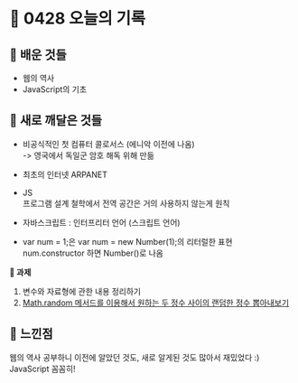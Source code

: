 # 🧸 0428 오늘의 기록
## 💙 배운 것들
* 웹의 역사
* JavaScript의 기초

## 💚 새로 깨달은 것들
* 비공식적인 첫 컴퓨터 콜로서스 (에니악 이전에 나옴)   
-> 영국에서 독일군 암호 해독 위해 만듦

* 최초의 인터넷 ARPANET

* JS   
프로그램 설계 철학에서 전역 공간은 거의 사용하지 않는게 원칙

* 자바스크립트 : 인터프리터 언어 (스크립트 언어)

* var num = 1;은 var num = new Number(1);의 리터럴한 표현   
num.constructor 하면 Number()로 나옴

**📍 과제**
1. 변수와 자료형에 관한 내용 정리하기
2. [Math.random 메서드를 이용해서 원하는 두 정수 사이의 랜덤한 정수 뽑아내보기](https://github.com/iRRPL-AR/FE_School_2_hw/blob/main/April/Math.random()%EB%A1%9C%20%EC%9B%90%ED%95%98%EB%8A%94%20%EB%91%90%20%EC%A0%95%EC%88%98%20%EC%82%AC%EC%9D%B4%20%EB%9E%9C%EB%8D%A4%ED%95%9C%20%EC%A0%95%EC%88%98%20%EB%BD%91%EA%B8%B0.js)
 
## 💜 느낀점
웹의 역사 공부하니 이전에 알았던 것도, 새로 알게된 것도 많아서 재밌었다 :)
JavaScript 꼼꼼히!
